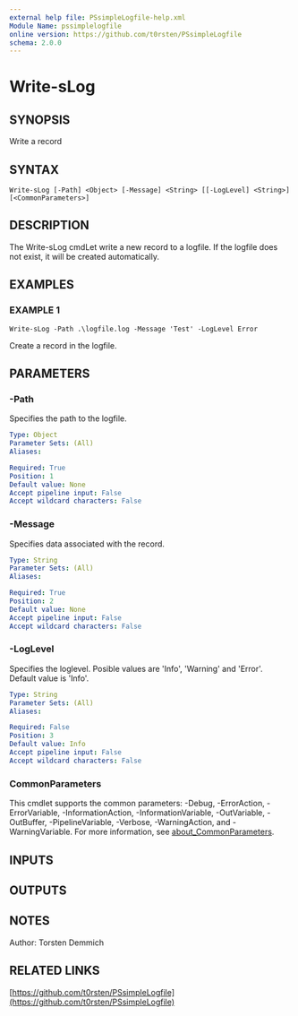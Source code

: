 ```yaml
---
external help file: PSsimpleLogfile-help.xml
Module Name: pssimplelogfile
online version: https://github.com/t0rsten/PSsimpleLogfile
schema: 2.0.0
---
```


# Write-sLog

## SYNOPSIS
Write a record

## SYNTAX

```
Write-sLog [-Path] <Object> [-Message] <String> [[-LogLevel] <String>] [<CommonParameters>]
```

## DESCRIPTION
The Write-sLog cmdLet write a new record to a logfile.
If the logfile does not exist, it will be created automatically.

## EXAMPLES

### EXAMPLE 1
```
Write-sLog -Path .\logfile.log -Message 'Test' -LogLevel Error
```

Create a record in the logfile.

## PARAMETERS

### -Path
Specifies the path to the logfile.

```yaml
Type: Object
Parameter Sets: (All)
Aliases:

Required: True
Position: 1
Default value: None
Accept pipeline input: False
Accept wildcard characters: False
```

### -Message
Specifies data associated with the record.

```yaml
Type: String
Parameter Sets: (All)
Aliases:

Required: True
Position: 2
Default value: None
Accept pipeline input: False
Accept wildcard characters: False
```

### -LogLevel
Specifies the loglevel.
Posible values are 'Info', 'Warning' and 'Error'.
Default value is 'Info'.

```yaml
Type: String
Parameter Sets: (All)
Aliases:

Required: False
Position: 3
Default value: Info
Accept pipeline input: False
Accept wildcard characters: False
```

### CommonParameters
This cmdlet supports the common parameters: -Debug, -ErrorAction, -ErrorVariable, -InformationAction, -InformationVariable, -OutVariable, -OutBuffer, -PipelineVariable, -Verbose, -WarningAction, and -WarningVariable. For more information, see [about_CommonParameters](http://go.microsoft.com/fwlink/?LinkID=113216).

## INPUTS

## OUTPUTS

## NOTES
Author: Torsten Demmich

## RELATED LINKS

[https://github.com/t0rsten/PSsimpleLogfile](https://github.com/t0rsten/PSsimpleLogfile)

